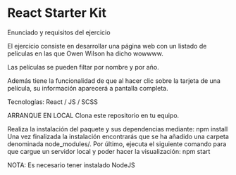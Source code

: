 # React Starter Kit

Enunciado y requisitos del ejercicio

El ejercicio consiste en desarrollar una página web con un listado de peliculas en las que Owen Wilson ha dicho wowwww.

Las películas se pueden filtar por nombre y por año.

Además tiene la funcionalidad de que al hacer clic sobre la tarjeta de una película, su información aparecerá a pantalla completa.

Tecnologías:
React / JS / SCSS

ARRANQUE EN LOCAL
Clona este repositorio en tu equipo.

Realiza la instalación del paquete y sus dependencias mediante: npm install
Una vez finalizada la instalación encontrarás que se ha añadido una carpeta denominada node_modules/. Por último, ejecuta el siguiente comando para que cargue un servidor local y poder hacer la visualización: npm start

NOTA: Es necesario tener instalado NodeJS
